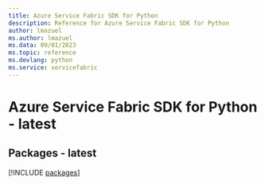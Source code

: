 ```yaml
---
title: Azure Service Fabric SDK for Python
description: Reference for Azure Service Fabric SDK for Python
author: lmazuel
ms.author: lmazuel
ms.data: 09/01/2023
ms.topic: reference
ms.devlang: python
ms.service: servicefabric
---
```

# Azure Service Fabric SDK for Python - latest
## Packages - latest
[!INCLUDE [packages](service-fabric-index.md)]